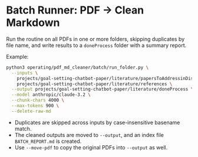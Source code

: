 # Batch Runner: PDF → Clean Markdown

Run the routine on all PDFs in one or more folders, skipping duplicates by file name, and write results to a `doneProcess` folder with a summary report.

Example:
```bash
python3 operating/pdf_md_cleaner/batch/run_folder.py \
  --inputs \
    projects/goal-setting-chatbot-paper/literature/papersToAddressinDiscussion \
    projects/goal-setting-chatbot-paper/literature/references \
  --output projects/goal-setting-chatbot-paper/literature/doneProcess \
  --model anthropic/claude-3.2 \
  --chunk-chars 4000 \
  --max-tokens 900 \
  --delete-raw-md
```
- Duplicates are skipped across inputs by case-insensitive basename match.
- The cleaned outputs are moved to `--output`, and an index file `BATCH_REPORT.md` is created.
- Use `--move-pdf` to copy the original PDFs into `--output` as well.
